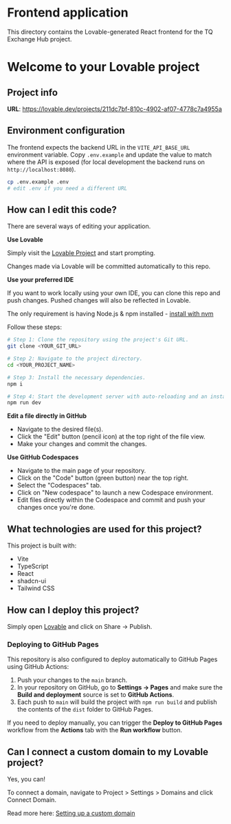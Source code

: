 # Frontend application

This directory contains the Lovable-generated React frontend for the TQ Exchange Hub project.

# Welcome to your Lovable project

## Project info

**URL**: https://lovable.dev/projects/211dc7bf-810c-4902-af07-4778c7a4955a

## Environment configuration

The frontend expects the backend URL in the `VITE_API_BASE_URL` environment variable. Copy `.env.example` and update the value to match where the API is exposed (for local development the backend runs on `http://localhost:8080`).

```bash
cp .env.example .env
# edit .env if you need a different URL
```

## How can I edit this code?

There are several ways of editing your application.

**Use Lovable**

Simply visit the [Lovable Project](https://lovable.dev/projects/211dc7bf-810c-4902-af07-4778c7a4955a) and start prompting.

Changes made via Lovable will be committed automatically to this repo.

**Use your preferred IDE**

If you want to work locally using your own IDE, you can clone this repo and push changes. Pushed changes will also be reflected in Lovable.

The only requirement is having Node.js & npm installed - [install with nvm](https://github.com/nvm-sh/nvm#installing-and-updating)

Follow these steps:

```sh
# Step 1: Clone the repository using the project's Git URL.
git clone <YOUR_GIT_URL>

# Step 2: Navigate to the project directory.
cd <YOUR_PROJECT_NAME>

# Step 3: Install the necessary dependencies.
npm i

# Step 4: Start the development server with auto-reloading and an instant preview.
npm run dev
```

**Edit a file directly in GitHub**

- Navigate to the desired file(s).
- Click the "Edit" button (pencil icon) at the top right of the file view.
- Make your changes and commit the changes.

**Use GitHub Codespaces**

- Navigate to the main page of your repository.
- Click on the "Code" button (green button) near the top right.
- Select the "Codespaces" tab.
- Click on "New codespace" to launch a new Codespace environment.
- Edit files directly within the Codespace and commit and push your changes once you're done.

## What technologies are used for this project?

This project is built with:

- Vite
- TypeScript
- React
- shadcn-ui
- Tailwind CSS

## How can I deploy this project?

Simply open [Lovable](https://lovable.dev/projects/211dc7bf-810c-4902-af07-4778c7a4955a) and click on Share -> Publish.

### Deploying to GitHub Pages

This repository is also configured to deploy automatically to GitHub Pages using GitHub Actions:

1. Push your changes to the `main` branch.
2. In your repository on GitHub, go to **Settings → Pages** and make sure the **Build and deployment** source is set to **GitHub Actions**.
3. Each push to `main` will build the project with `npm run build` and publish the contents of the `dist` folder to GitHub Pages.


If you need to deploy manually, you can trigger the **Deploy to GitHub Pages** workflow from the **Actions** tab with the **Run workflow** button.

## Can I connect a custom domain to my Lovable project?

Yes, you can!

To connect a domain, navigate to Project > Settings > Domains and click Connect Domain.

Read more here: [Setting up a custom domain](https://docs.lovable.dev/features/custom-domain#custom-domain)
